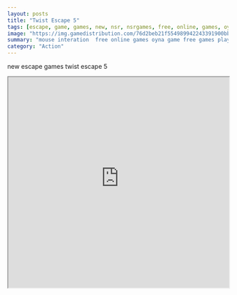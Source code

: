 ```yaml
---
layout: posts
title: "Twist Escape 5"
tags: [escape, game, games, new, nsr, nsrgames, free, online, games, oyna, game, free, games, play, play, games]
image: "https://img.gamedistribution.com/76d2beb21f554989942243391900bbd5.jpg"
summary: "mouse interation  free online games oyna game free games play play games"
category: "Action"
---
```


new escape games twist escape 5

<iframe width="100%" height="480px;" src="https://flash.gamedistribution.com?game=76d2beb21f554989942243391900bbd5"></iframe>